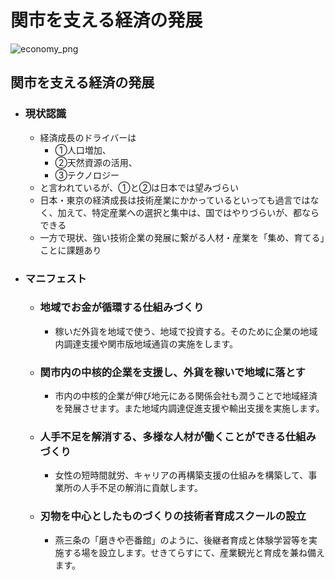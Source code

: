 # 関市を支える経済の発展

![economy_png](./../images/manifest_slides/economy_v1.0.png)

## 関市を支える経済の発展

- ### 現状認識
    - 経済成長のドライバーは
        - ①人口増加、
        - ②天然資源の活用、
        - ③テクノロジー
    - と言われているが、①と②は日本では望みづらい
    - 日本・東京の経済成長は技術産業にかかっているといっても過言ではなく、加えて、特定産業への選択と集中は、国ではやりづらいが、都ならできる
    - 一方で現状、強い技術企業の発展に繋がる人材・産業を「集め、育てる」ことに課題あり
- ### マニフェスト
    - ### 地域でお金が循環する仕組みづくり
        - 稼いだ外貨を地域で使う、地域で投資する。そのために企業の地域内調達支援や関市版地域通貨の実施をします。
    - ### 関市内の中核的企業を支援し、外貨を稼いで地域に落とす
        - 市内の中核的企業が伸び地元にある関係会社も潤うことで地域経済を発展させます。また地域内調達促進支援や輸出支援を実施します。
    - ### 人手不足を解消する、多様な人材が働くことができる仕組みづくり
        - 女性の短時間就労、キャリアの再構築支援の仕組みを構築して、事業所の人手不足の解消に貢献します。
    - ### 刃物を中心としたものづくりの技術者育成スクールの設立
        - 燕三条の「磨きや壱番館」のように、後継者育成と体験学習等を実施する場を設立します。せきてらすにて、産業観光と育成を兼ね備えます。